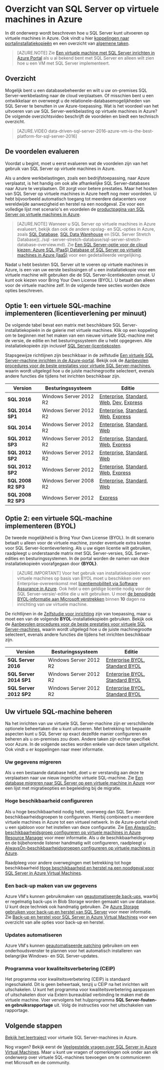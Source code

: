 <properties
    pageTitle="Overzicht van SQL Server op virtuele machines in Azure | Microsoft Azure"
    description="Meer informatie over het uitvoeren van volledige SQL Server-edities op virtuele machines in Azure. U vindt hier rechtstreekse koppelingen naar alle installatiekopieën voor virtuele machines met SQL Server en gerelateerde inhoud."
    services="virtual-machines-windows"
    documentationCenter=""
    authors="rothja"
    manager="jhubbard"
    editor=""
    tags="azure-service-management"/>

<tags
    ms.service="virtual-machines-windows"
    ms.devlang="na"
    ms.topic="get-started-article"
    ms.tgt_pltfrm="vm-windows-sql-server"
    ms.workload="infrastructure-services"
    ms.date="08/29/2016"
    ms.author="jroth"/>


# Overzicht van SQL Server op virtuele machines in Azure

In dit onderwerp wordt beschreven hoe u SQL Server kunt uitvoeren op virtuele machines in Azure. Ook vindt u hier [koppelingen naar portalinstallatiekopieën](#option-1-deploy-a-sql-vm-per-minute-licensing) en een overzicht van [algemene taken](#manage-your-sql-vm).

>[AZURE.NOTE] Zie [Een virtuele machine met SQL Server inrichten in Azure Portal](virtual-machines-windows-portal-sql-server-provision.md) als u al bekend bent met SQL Server en alleen wilt zien hoe u een VM met SQL Server implementeert.

## Overzicht
Mogelijk bent u een databasebeheerder en wilt u uw on-premises SQL Server-werkbelasting naar de cloud verplaatsen. Of misschien bent u een ontwikkelaar en overweegt u de relationele-databasemogelijkheden van SQL Server te benutten in uw Azure-toepassing. Wat is het voordeel van het uitvoeren van uw SQL Server-werkbelasting op virtuele machines in Azure? De volgende overzichtsvideo beschrijft de voordelen en biedt een technisch overzicht.

> [AZURE.VIDEO data-driven-sql-server-2016-azure-vm-is-the-best-platform-for-sql-server-2016]

## De voordelen evalueren

Voordat u begint, moet u eerst evalueren wat de voordelen zijn van het gebruik van SQL Server op virtuele machines in Azure.

Als u andere werkbelastingen, zoals een bedrijfstoepassing, naar Azure verplaatst, is het handig om ook alle afhankelijke SQL Server-databases naar Azure te verplaatsen. Dit zorgt voor betere prestaties. Maar het hosten van SQL Server op virtuele machines in Azure heeft nog meer voordelen. U hebt bijvoorbeeld automatisch toegang tot meerdere datacenters voor wereldwijde aanwezigheid en herstel na een noodgeval. Zie voor een volledige lijst met scenario's en voordelen de [productpagina van SQL Server op virtuele machines in Azure](https://azure.microsoft.com/services/virtual-machines/sql-server/).

> [AZURE.NOTE] Wanneer u SQL Server op virtuele machines in Azure evalueert, bekijk dan ook de andere opslag- en SQL-opties in Azure, zoals [SQL Database](../sql-database/sql-database-technical-overview.md), [SQL Data Warehouse](../sql-data-warehouse/sql-data-warehouse-overview-what-is.md) en [SQL Server Stretch Database](../sql     -server-stretch-database/sql-server-stretch-database-overview.md). Zie [Een SQL Server-optie voor de cloud kiezen: Azure SQL (PaaS) Database of SQL Server op virtuele machines in Azure (IaaS)](../sql-database/sql-database-paas-vs-sql-server-iaas.md) voor een gedetailleerde vergelijking.

Nadat u hebt besloten SQL Server uit te voeren op virtuele machines in Azure, is een van uw eerste beslissingen of u een installatiekopie voor een virtuele machine wilt gebruiken die de SQL Server-licentiekosten omvat. U kunt ook kiezen voor Bring Your Own License (BYOL). U betaalt dan alleen voor de virtuele machine zelf. In de volgende twee secties worden deze opties beschreven.

## Optie 1: een virtuele SQL-machine implementeren (licentieverlening per minuut)
De volgende tabel bevat een matrix met beschikbare SQL Server-installatiekopieën in de galerie met virtuele machines. Klik op een koppeling om te beginnen met het maken van een nieuwe virtuele SQL-machine met de versie, de editie en het besturingssysteem die u hebt opgegeven. Alle installatiekopieën zijn inclusief [SQL Server-licentiekosten](https://azure.microsoft.com/pricing/details/virtual-machines/#Sql).

Stapsgewijze richtlijnen zijn beschikbaar in de zelfstudie [Een virtuele SQL Server-machine inrichten in de Azure-portal](virtual-machines-windows-portal-sql-server-provision.md). Bekijk ook de [Aanbevolen procedures voor de beste prestaties voor virtuele SQL Server-machines](virtual-machines-windows-sql-performance.md), waarin wordt uitgelegd hoe u de juiste machinegrootte selecteert, evenals andere functies die tijdens het inrichten beschikbaar zijn.

|Version|Besturingssysteem|Editie|
|---|---|---|
|**SQL 2016**|Windows Server 2012 R2|[Enterprise](https://portal.azure.com/#create/Microsoft.SQLServer2016RTMEnterpriseWindowsServer2012R2), [Standard](https://portal.azure.com/#create/Microsoft.SQLServer2016RTMStandardWindowsServer2012R2), [Web](https://portal.azure.com/#create/Microsoft.SQLServer2016RTMWebWindowsServer2012R2), [Dev](https://portal.azure.com/#create/Microsoft.SQLServer2016RTMDeveloperWindowsServer2012R2), [Express](https://portal.azure.com/#create/Microsoft.SQLServer2016RTMExpressWindowsServer2012R2)|
|**SQL 2014 SP1**|Windows Server 2012 R2|[Enterprise](https://portal.azure.com/#create/Microsoft.SQLServer2014SP1EnterpriseWindowsServer2012R2), [Standard](https://portal.azure.com/#create/Microsoft.SQLServer2014SP1StandardWindowsServer2012R2), [Web](https://portal.azure.com/#create/Microsoft.SQLServer2014SP1WebWindowsServer2012R2), [Express](https://portal.azure.com/#create/Microsoft.SQLServer2014SP1ExpressWindowsServer2012R2)|
|**SQL 2014**|Windows Server 2012 R2|[Enterprise](https://portal.azure.com/#create/Microsoft.SQLServer2014EnterpriseWindowsServer2012R2), [Standard](https://portal.azure.com/#create/Microsoft.SQLServer2014StandardWindowsServer2012R2), [Web](https://portal.azure.com/#create/Microsoft.SQLServer2014WebWindowsServer2012R2)|
|**SQL 2012 SP3**|Windows Server 2012 R2|[Enterprise](https://portal.azure.com/#create/Microsoft.SQLServer2012SP3EnterpriseWindowsServer2012R2), [Standard](https://portal.azure.com/#create/Microsoft.SQLServer2012SP3StandardWindowsServer2012R2), [Web](https://portal.azure.com/#create/Microsoft.SQLServer2012SP3WebWindowsServer2012R2), [Express](https://portal.azure.com/#create/Microsoft.SQLServer2012SP3ExpressWindowsServer2012R2)|
|**SQL 2012 SP2**|Windows Server 2012 R2|[Enterprise](https://portal.azure.com/#create/Microsoft.SQLServer2012SP2EnterpriseWindowsServer2012R2), [Standard](https://portal.azure.com/#create/Microsoft.SQLServer2012SP2StandardWindowsServer2012R2), [Web](https://portal.azure.com/#create/Microsoft.SQLServer2012SP2WebWindowsServer2012R2)|
|**SQL 2012 SP2**|Windows Server 2012|[Enterprise](https://portal.azure.com/#create/Microsoft.SQLServer2012SP2EnterpriseWindowsServer2012), [Standard](https://portal.azure.com/#create/Microsoft.SQLServer2012SP2StandardWindowsServer2012), [Web](https://portal.azure.com/#create/Microsoft.SQLServer2012SP2WebWindowsServer2012), [Express](https://portal.azure.com/#create/Microsoft.SQLServer2012SP2ExpressWindowsServer2012)|
|**SQL 2008 R2 SP3**|Windows Server 2008 R2|[Enterprise](https://portal.azure.com/#create/Microsoft.SQLServer2008R2SP3EnterpriseWindowsServer2008R2), [Standard](https://portal.azure.com/#create/Microsoft.SQLServer2008R2SP3StandardWindowsServer2008R2), [Web](https://portal.azure.com/#create/Microsoft.SQLServer2008R2SP3WebWindowsServer2008R2)|
|**SQL 2008 R2 SP3**|Windows Server 2012|[Express](https://portal.azure.com/#create/Microsoft.SQLServer2008R2SP3ExpressWindowsServer2012)|

## Optie 2: een virtuele SQL-machine implementeren (BYOL)
De tweede mogelijkheid is Bring Your Own License (BYOL). In dit scenario betaalt u alleen voor de virtuele machine, zonder eventuele extra kosten voor SQL Server-licentieverlening. Als u uw eigen licentie wilt gebruiken, raadpleegt u onderstaande matrix met SQL Server-versies, SQL Server-edities en besturingssystemen. In de portal worden de namen van deze installatiekopieën voorafgegaan door **{BYOL}**.

> [AZURE.IMPORTANT] Voor het gebruik van installatiekopieën voor virtuele machines op basis van BYOL moet u beschikken over een Enterprise-overeenkomst met [licentiemobiliteit via Software Assurance in Azure](https://azure.microsoft.com/pricing/license-mobility/). Ook hebt u een geldige licentie nodig voor de SQL Server-versie/-editie die u wilt gebruiken. U moet [de benodigde BYOL-informatie aan Microsoft verstrekken](http://d36cz9buwru1tt.cloudfront.net/License_Mobility_Customer_Verification_Guide.pdf) binnen **10** dagen na inrichting van uw virtuele machine.

De richtlijnen in de [Zelfstudie voor inrichting](virtual-machines-windows-portal-sql-server-provision.md) zijn van toepassing, maar u moet een van de volgende **BYOL**-installatiekopieën gebruiken. Bekijk ook de [Aanbevolen procedures voor de beste prestaties voor virtuele SQL Server-machines](virtual-machines-windows-sql-performance.md), waarin wordt uitgelegd hoe u de juiste machinegrootte selecteert, evenals andere functies die tijdens het inrichten beschikbaar zijn.

|Version|Besturingssysteem|Editie|
|---|---|---|
|**SQL Server 2016**|Windows Server 2012 R2|[Enterprise BYOL](https://portal.azure.com/#create/Microsoft.BYOLSQLServer2016RTMStandardWindowsServer2012R2), [Standard BYOL](https://portal.azure.com/#create/Microsoft.BYOLSQLServer2016RTMStandardWindowsServer2012R2)|
|**SQL Server 2014 SP1**|Windows Server 2012 R2|[Enterprise BYOL](https://portal.azure.com/#create/Microsoft.BYOLSQLServer2014SP1EnterpriseWindowsServer2012R2), [Standard BYOL](https://portal.azure.com/#create/Microsoft.BYOLSQLServer2014SP1StandardWindowsServer2012R2)|
|**SQL Server 2012 SP2**|Windows Server 2012 R2|[Enterprise BYOL](https://portal.azure.com/#create/Microsoft.BYOLSQLServer2012SP3EnterpriseWindowsServer2012R2), [Standard BYOL](https://portal.azure.com/#create/Microsoft.BYOLSQLServer2012SP3StandardWindowsServer2012R2)|

## Uw virtuele SQL-machine beheren
Na het inrichten van uw virtuele SQL Server-machine zijn er verschillende optionele beheertaken die u kunt uitvoeren. Met betrekking tot bepaalde aspecten kunt u SQL Server op exact dezelfde manier configureren en beheren als u on-premises zou doen. Andere taken zijn echter specifiek voor Azure. In de volgende secties worden enkele van deze taken uitgelicht. Ook vindt u er koppelingen naar meer informatie.

### Uw gegevens migreren

Als u een bestaande database hebt, doet u er verstandig aan deze te verplaatsen naar uw nieuw ingerichte virtuele SQL-machine. Zie [Een database migreren naar SQL Server op een virtuele machine in Azure](virtual-machines-windows-migrate-sql.md) voor een lijst met migratieopties en begeleiding bij de migratie.

### Hoge beschikbaarheid configureren

Als u hoge beschikbaarheid nodig hebt, overweeg dan SQL Server-beschikbaarheidsgroepen te configureren. Hierbij combineert u meerdere virtuele machines in Azure tot een virtueel netwerk. In de Azure-portal vindt u een sjabloon voor het instellen van deze configuratie. Zie [Een AlwaysOn-beschikbaarheidsgroep configureren op virtuele machines in Azure Resource Manager](virtual-machines-windows-portal-sql-alwayson-availability-groups.md) voor meer informatie. Als u de beschikbaarheidsgroep en de bijbehorende listener handmatig wilt configureren, raadpleegt u [AlwaysOn-beschikbaarheidsgroepen configureren op virtuele machines in Azure](virtual-machines-windows-portal-sql-alwayson-availability-groups-manual.md).

Raadpleeg voor andere overwegingen met betrekking tot hoge beschikbaarheid [Hoge beschikbaarheid en herstel na een noodgeval voor SQL Server in Azure Virtual Machines](virtual-machines-windows-sql-high-availability-dr.md).

### Een back-up maken van uw gegevens
Azure VM's kunnen gebruikmaken van [geautomatiseerde back-ups](virtual-machines-windows-sql-automated-backup.md), waarbij er regelmatig back-ups in Blob Storage worden gemaakt van uw database. U kunt deze techniek ook handmatig gebruiken. Zie [Azure Storage gebruiken voor back-up en herstel van SQL Server](virtual-machines-windows-use-storage-sql-server-backup-restore.md) voor meer informatie. Zie [Back-up en herstel voor SQL Server in Azure Virtual Machines](virtual-machines-windows-sql-backup-recovery.md) voor een overzicht van alle opties voor back-up en herstel.

### Updates automatiseren
Azure VM's kunnen [geautomatiseerde patching](virtual-machines-windows-sql-automated-patching.md) gebruiken om een onderhoudsvenster te plannen voor het automatisch installeren van belangrijke Windows- en SQL Server-updates.

### Programma voor kwaliteitsverbetering (CEIP)
Het programma voor kwaliteitsverbetering (CEIP) is standaard ingeschakeld. Dit is geen beheertaak, tenzij u CEIP na het inrichten wilt uitschakelen. U kunt het programma voor kwaliteitsverbetering aanpassen of uitschakelen door via Extern bureaublad verbinding te maken met de virtuele machine. Voer vervolgens het hulpprogramma **SQL Server-fouten- en gebruiksrapportage** uit. Volg de instructies voor het uitschakelen van rapportage.

## Volgende stappen
[Bekijk het leertraject](https://azure.microsoft.com/documentation/learning-paths/sql-azure-vm/) voor virtuele SQL Server-machines in Azure.

Nog vragen? Bekijk eerst de [Veelgestelde vragen over SQL Server in Azure Virtual Machines](virtual-machines-windows-sql-server-iaas-faq.md). Maar u kunt uw vragen of opmerkingen ook onder aan elk onderwerp over virtuele SQL-machines toevoegen om te communiceren met Microsoft en de community.



<!--HONumber=Sep16_HO3-->


